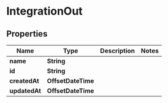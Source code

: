 

# IntegrationOut


## Properties

| Name | Type | Description | Notes |
|------------ | ------------- | ------------- | -------------|
|**name** | **String** |  |  |
|**id** | **String** |  |  |
|**createdAt** | **OffsetDateTime** |  |  |
|**updatedAt** | **OffsetDateTime** |  |  |



